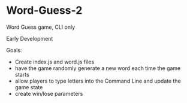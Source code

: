 # Word-Guess-2
Word Guess game, CLI only

Early Development

Goals:

* Create index.js and word.js files
* have the game randomly generate a new word each time the game starts
* allow players to type letters into the Command Line and update the game state
* create win/lose parameters

